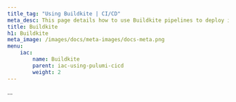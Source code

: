 ```yaml
---
title_tag: "Using Buildkite | CI/CD"
meta_desc: This page details how to use Buildkite pipelines to deploy infrastructure implemented using Pulumi.
title: Buildkite
h1: Buildkite
meta_image: /images/docs/meta-images/docs-meta.png
menu:
    iac:
        name: Buildkite
        parent: iac-using-pulumi-cicd
        weight: 2
---
```


...
